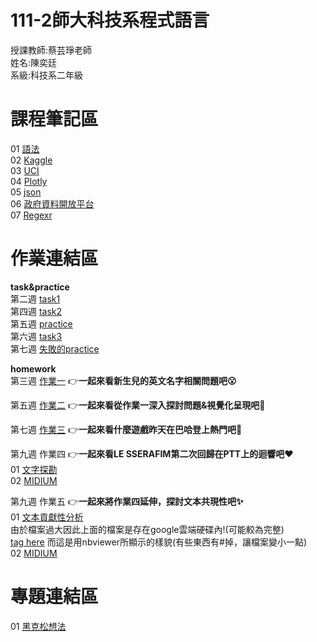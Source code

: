 # 111-2師大科技系程式語言
授課教師:蔡芸琤老師\
姓名:陳奕廷\
系級:科技系二年級

# 課程筆記區
01 [語法](https://markdown.tw/)\
02 [Kaggle](https://www.kaggle.com/)\
03 [UCI](https://archive.ics.uci.edu/ml/index.php)\
04 [Plotly](https://plotly.com/python/)\
05 [json](https://jsoncrack.com/editor)\
06 [政府資料開放平台](https://data.gov.tw/)\
07 [Regexr](https://regexr.com/)

# 作業連結區
**task&practice**\
第二週 [task1](https://github.com/Tommy3883/111-2PL/blob/main/task%201.ipynb)\
第四週 [task2](https://github.com/Tommy3883/111-2PL/blob/main/task2.ipynb)\
第五週 [practice](https://github.com/Tommy3883/111-2PL/blob/main/practice0323-1.ipynb)\
第六週 [task3](https://github.com/Tommy3883/111-2PL/blob/main/task%203.ipynb)\
第七週 [失敗的practice](https://github.com/Tommy3883/111-2PL/blob/main/practice%204.ipynb)

<strong>homework</strong>\
第三週 [作業一](https://github.com/Tommy3883/111-2PL/blob/main/HW%201.ipynb) 👉**一起來看新生兒的英文名字相關問題吧😮**

第五週 [作業二](https://github.com/Tommy3883/111-2PL/blob/main/HW%202.ipynb) 👉**一起來看從作業一深入探討問題&視覺化呈現吧🤔**

第七週 [作業三](https://github.com/Tommy3883/111-2PL/blob/main/HW%203.ipynb) 👉**一起來看什麼遊戲昨天在巴哈登上熱門吧🎉**

第九週 作業四 👉**一起來看LE SSERAFIM第二次回歸在PTT上的迴響吧❤**\
01 [文字探勘](https://github.com/Tommy3883/111-2PL/blob/main/HW%204.ipynb)\
02 [MIDIUM](https://medium.com/@chiting630/%E4%B8%80%E8%B5%B7%E8%B7%9Fle-sserafim-antifragile-a148bf3b5df6)

第九週 作業五 👉**一起來將作業四延伸，探討文本共現性吧✨**\
01 [文本貢獻性分析](https://drive.google.com/file/d/1bzgcYr1PFkiLYbH7DM9zoOT57EeIzDqR/view?usp=share_link)\
  由於檔案過大因此上面的檔案是存在google雲端硬碟內!(可能較為完整)\
  [tag here](https://nbviewer.org/github/Tommy3883/111-2PL/blob/main/HW%205.ipynb) 而這是用nbviewer所顯示的樣貌(有些東西有#掉，讓檔案變小一點)\
02 [MIDIUM](https://medium.com/@chiting630/%E7%95%99%E8%A8%80%E5%85%B1%E7%8F%BE%E6%80%A7%E5%88%86%E6%9E%90-2617fe5986c8)

# 專題連結區
01 [黑克松想法](https://docs.google.com/presentation/d/1aVeA_cQ9iyXf1Y5Oe_A8_S0TcEa0GeFad-joNjwThJ4/edit?usp=sharing)
